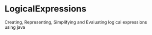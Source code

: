 # LogicalExpressions
 Creating, Representing, Simplifying and Evaluating logical expressions using java
